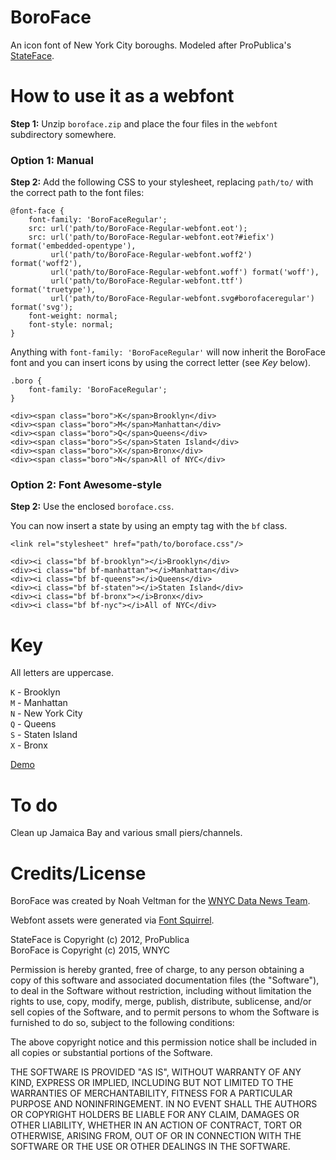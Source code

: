 # BoroFace

An icon font of New York City boroughs. Modeled after ProPublica's [StateFace](http://propublica.github.io/stateface/).

# How to use it as a webfont

**Step 1:** Unzip `boroface.zip` and place the four files in the `webfont` subdirectory somewhere.

### Option 1: Manual

**Step 2:** Add the following CSS to your stylesheet, replacing `path/to/` with the correct path to the font files:

```
@font-face {
    font-family: 'BoroFaceRegular';
    src: url('path/to/BoroFace-Regular-webfont.eot');
    src: url('path/to/BoroFace-Regular-webfont.eot?#iefix') format('embedded-opentype'),
         url('path/to/BoroFace-Regular-webfont.woff2') format('woff2'),
         url('path/to/BoroFace-Regular-webfont.woff') format('woff'),
         url('path/to/BoroFace-Regular-webfont.ttf') format('truetype'),
         url('path/to/BoroFace-Regular-webfont.svg#borofaceregular') format('svg');
    font-weight: normal;
    font-style: normal;
}
```

Anything with `font-family: 'BoroFaceRegular'` will now inherit the BoroFace font and you can insert icons by using the correct letter (see *Key* below).

```
.boro {
    font-family: 'BoroFaceRegular';
}
```

```
<div><span class="boro">K</span>Brooklyn</div>
<div><span class="boro">M</span>Manhattan</div>
<div><span class="boro">Q</span>Queens</div>
<div><span class="boro">S</span>Staten Island</div>
<div><span class="boro">X</span>Bronx</div>
<div><span class="boro">N</span>All of NYC</div>
```

### Option 2: Font Awesome-style

**Step 2:** Use the enclosed `boroface.css`.

You can now insert a state by using an empty tag with the `bf` class.

```
<link rel="stylesheet" href="path/to/boroface.css"/>
```

```
<div><i class="bf bf-brooklyn"></i>Brooklyn</div>
<div><i class="bf bf-manhattan"></i>Manhattan</div>
<div><i class="bf bf-queens"></i>Queens</div>
<div><i class="bf bf-staten"></i>Staten Island</div>
<div><i class="bf bf-bronx"></i>Bronx</div>
<div><i class="bf bf-nyc"></i>All of NYC</div>
```

# Key

All letters are uppercase.

`K` - Brooklyn  
`M` - Manhattan  
`N` - New York City  
`Q` - Queens  
`S` - Staten Island  
`X` - Bronx  

[Demo](http://datanews.github.io/boroface/)

# To do

Clean up Jamaica Bay and various small piers/channels.

# Credits/License

BoroFace was created by Noah Veltman for the [WNYC Data News Team](http://datanews.tumblr.com/).

Webfont assets were generated via [Font Squirrel](http://fontsquirrel.com/tools/webfont-generator).

StateFace is Copyright (c) 2012, ProPublica  
BoroFace is Copyright (c) 2015, WNYC

Permission is hereby granted, free of charge, to any person obtaining a copy of this software and associated documentation files (the "Software"), to deal in the Software without restriction, including without limitation the rights to use, copy, modify, merge, publish, distribute, sublicense, and/or sell copies of the Software, and to permit persons to whom the Software is furnished to do so, subject to the following conditions:

The above copyright notice and this permission notice shall be included in all copies or substantial portions of the Software.

THE SOFTWARE IS PROVIDED "AS IS", WITHOUT WARRANTY OF ANY KIND, EXPRESS OR IMPLIED, INCLUDING BUT NOT LIMITED TO THE WARRANTIES OF MERCHANTABILITY, FITNESS FOR A PARTICULAR PURPOSE AND NONINFRINGEMENT. IN NO EVENT SHALL THE AUTHORS OR COPYRIGHT HOLDERS BE LIABLE FOR ANY CLAIM, DAMAGES OR OTHER LIABILITY, WHETHER IN AN ACTION OF CONTRACT, TORT OR OTHERWISE, ARISING FROM, OUT OF OR IN CONNECTION WITH THE SOFTWARE OR THE USE OR OTHER DEALINGS IN THE SOFTWARE.